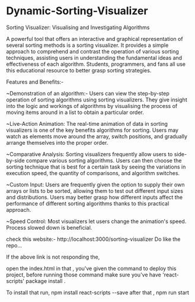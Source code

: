 # Dynamic-Sorting-Visualizer
Sorting Visualizer: Visualising and Investigating Algorithms

A powerful tool that offers an interactive and graphical representation of several sorting methods is a sorting visualizer. 
It provides a simple approach to comprehend and contrast the operation of various sorting techniques, assisting users in understanding the fundamental ideas and effectiveness of each algorithm. Students, programmers, and fans all use this educational resource to better grasp sorting strategies.

Features and Benefits:-

~Demonstration of an algorithm:- Users can view the step-by-step operation of sorting algorithms using sorting visualizers. 
They give insight into the logic and workings of algorithms by visualising the process of moving items around in a list to obtain a particular order.

~Live-Action Animation: The real-time animation of data in sorting visualizers is one of the key benefits algorithms for sorting. 
Users may watch as elements move around the array, switch positions, and gradually arrange themselves into the proper order.

~Comparative Analysis: Sorting visualizers frequently allow users to side-by-side compare various sorting algorithms. 
Users can then choose the sorting technique that is best for a certain task by seeing the variations in execution speed, the quantity of comparisons, and algorithm switches.

~Custom Input: Users are frequently given the option to supply their own arrays or lists to be sorted, allowing them to test out different input sizes and distributions. 
Users may better grasp how different inputs affect the performance of different sorting algorithms thanks to this practical approach.

~Speed Control: Most visualizers let users change the animation's speed. Process slowed down is beneficial. 



check this website:- http://localhost:3000/sorting-visualizer
Do like the repo...

If the above link is not responding the,

open the index.html in that , you've given the command to deploy this project,
before running those command make sure you've have 'react-scripts' package install .

To install that run, npm install react-scripts --save
after that , npm run start

